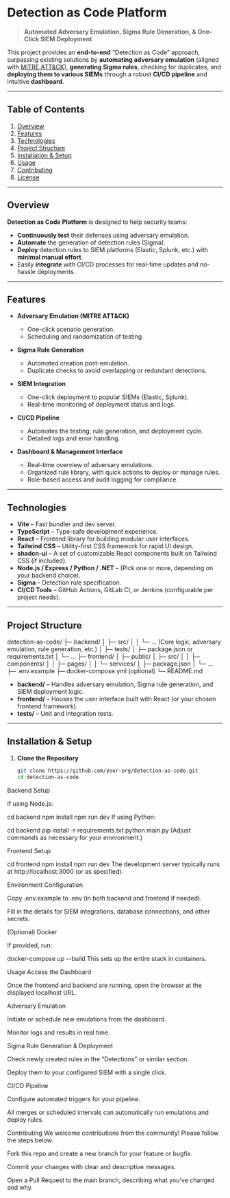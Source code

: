 # Detection as Code Platform

> **Automated Adversary Emulation, Sigma Rule Generation, & One-Click SIEM Deployment**

This project provides an **end-to-end** “Detection as Code” approach, surpassing existing solutions by **automating adversary emulation** (aligned with [MITRE ATT&CK](https://attack.mitre.org/)), **generating Sigma rules**, checking for duplicates, and **deploying them to various SIEMs** through a robust **CI/CD pipeline** and intuitive **dashboard**.

---

## Table of Contents
1. [Overview](#overview)  
2. [Features](#features)  
3. [Technologies](#technologies)  
4. [Project Structure](#project-structure)  
5. [Installation & Setup](#installation--setup)  
6. [Usage](#usage)  
7. [Contributing](#contributing)  
8. [License](#license)

---

## Overview
**Detection as Code Platform** is designed to help security teams:
- **Continuously test** their defenses using adversary emulation.
- **Automate** the generation of detection rules (Sigma).
- **Deploy** detection rules to SIEM platforms (Elastic, Splunk, etc.) with **minimal manual effort**.
- Easily **integrate** with CI/CD processes for real-time updates and no-hassle deployments.

---

## Features
- **Adversary Emulation (MITRE ATT&CK)**
  - One-click scenario generation.
  - Scheduling and randomization of testing.

- **Sigma Rule Generation**
  - Automated creation post-emulation.
  - Duplicate checks to avoid overlapping or redundant detections.

- **SIEM Integration**
  - One-click deployment to popular SIEMs (Elastic, Splunk).
  - Real-time monitoring of deployment status and logs.

- **CI/CD Pipeline**
  - Automates the testing, rule generation, and deployment cycle.
  - Detailed logs and error handling.

- **Dashboard & Management Interface**
  - Real-time overview of adversary emulations.
  - Organized rule library, with quick actions to deploy or manage rules.
  - Role-based access and audit logging for compliance.

---

## Technologies
- **Vite** – Fast bundler and dev server.
- **TypeScript** – Type-safe development experience.
- **React** – Frontend library for building modular user interfaces.
- **Tailwind CSS** – Utility-first CSS framework for rapid UI design.
- **shadcn-ui** – A set of customizable React components built on Tailwind CSS (if included).
- **Node.js / Express / Python / .NET** – (Pick one or more, depending on your backend choice).
- **Sigma** – Detection rule specification.
- **CI/CD Tools** – GitHub Actions, GitLab CI, or Jenkins (configurable per project needs).

---

## Project Structure
detection-as-code/ ├─ backend/ │ ├─ src/ │ │ └─ ... (Core logic, adversary emulation, rule generation, etc.) │ ├─ tests/ │ ├─ package.json or requirements.txt │ └─ ... ├─ frontend/ │ ├─ public/ │ ├─ src/ │ │ ├─ components/ │ │ ├─ pages/ │ │ └─ services/ │ ├─ package.json │ └─ ... ├─ .env.example ├─ docker-compose.yml (optional) └─ README.md


- **backend/** – Handles adversary emulation, Sigma rule generation, and SIEM deployment logic.
- **frontend/** – Houses the user interface built with React (or your chosen frontend framework).
- **tests/** – Unit and integration tests.

---

## Installation & Setup
1. **Clone the Repository**
   ```bash
   git clone https://github.com/your-org/detection-as-code.git
   cd detection-as-code
Backend Setup

If using Node.js:

cd backend
npm install
npm run dev
If using Python:

cd backend
pip install -r requirements.txt
python main.py
(Adjust commands as necessary for your environment.)

Frontend Setup

cd frontend
npm install
npm run dev
The development server typically runs at http://localhost:3000 (or as specified).

Environment Configuration

Copy .env.example to .env (in both backend and frontend if needed).

Fill in the details for SIEM integrations, database connections, and other secrets.

(Optional) Docker

If provided, run:

docker-compose up --build
This sets up the entire stack in containers.

Usage
Access the Dashboard

Once the frontend and backend are running, open the browser at the displayed localhost URL.

Adversary Emulation

Initiate or schedule new emulations from the dashboard.

Monitor logs and results in real time.

Sigma Rule Generation & Deployment

Check newly created rules in the “Detections” or similar section.

Deploy them to your configured SIEM with a single click.

CI/CD Pipeline

Configure automated triggers for your pipeline.

All merges or scheduled intervals can automatically run emulations and deploy rules.

Contributing
We welcome contributions from the community! Please follow the steps below:

Fork this repo and create a new branch for your feature or bugfix.

Commit your changes with clear and descriptive messages.

Open a Pull Request to the main branch, describing what you’ve changed and why.
